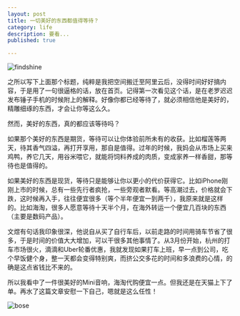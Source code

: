 ```yaml
---
layout: post
title: 一切美好的东西都值得等待？
category: life
description: 要看...
published: true

---
```


![findshine](http://7lrwig.com1.z0.glb.clouddn.com/FindShine.png?imageView2/2/w/1024)

之所以写下上面那个标题，纯粹是我把空间搬迁至阿里云后，没得时间好好搞内容，于是用了一句很逼格的话，放在首页。记得第一次看见这个话，是在老罗迟迟发布锤子手机的时候附上的解释。好像你都已经等待了，就必须相信他是美好的，精雕细琢的东西，才会让你等这么久。

然而，美好的东西，真的都应该等待吗？

如果那个美好的东西是期货，等待可以让你体验前所未有的收获。比如榴莲等两天，待其香气四溢，再打开享用，那自是值得。过年的时候，我妈会从市场上买来鸡鸭，养它几天，用谷米喂它，就能将饲料养成的肉质，变成家养一样香甜，那等待也是值得的。

如果美好的东西是现货，等待只是能够让你以更小的代价获得它。比如iPhone刚刚上市的时候，总有一些先行者疯抢，一些旁观者默看。等高潮过去，价格就会下跌，这时候再入手，往往便宜很多（等个半年便宜一到两千），我原来就是这样的。比如海淘，很多人愿意等待十天半个月，在海外转运一个便宜几百块的东西（主要是数码产品）。

文煜有句话我印象很深，他说自从买了自行车后，以前走路的时间用骑车节省了很多，于是时间的价值大大增加，可以干很多其他事情了。从3月份开始，杭州的打车市场很火，滴滴和Uber轮番优惠，我就发现如果打车上班，早一点到公司，吃个早饭健个身，整一天都会变得特别爽，而挤公交多花的时间和多浪费的心情，的确是这点省钱比不来的。

所以我看中了一件很美好的Mini音响，海淘代购便宜一点。但我还是在天猫上下了单。再水了这篇文章安慰一下自己，嗯就是这么任性！

![bose](http://7lrwig.com1.z0.glb.clouddn.com/bose-1.jpg)